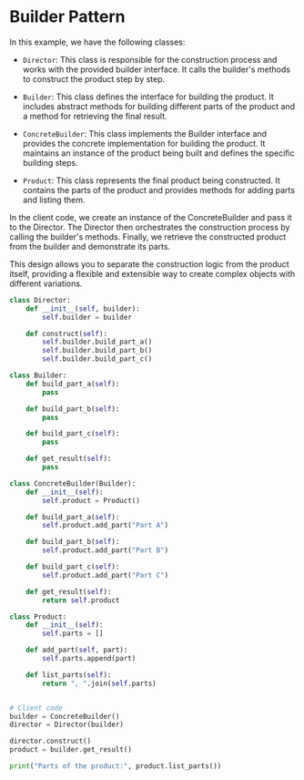 # Builder Pattern

In this example, we have the following classes:

- `Director`: This class is responsible for the construction process and works
  with the provided builder interface. It calls the builder's methods to
  construct the product step by step.

- `Builder`: This class defines the interface for building the product. It
  includes abstract methods for building different parts of the product and a
  method for retrieving the final result.

- `ConcreteBuilder`: This class implements the Builder interface and provides
  the concrete implementation for building the product. It maintains an
  instance of the product being built and defines the specific building steps.

- `Product`: This class represents the final product being constructed. It
  contains the parts of the product and provides methods for adding parts and
  listing them.

In the client code, we create an instance of the ConcreteBuilder and pass it to
the Director. The Director then orchestrates the construction process by
calling the builder's methods. Finally, we retrieve the constructed product
from the builder and demonstrate its parts.

This design allows you to separate the construction logic from the product
itself, providing a flexible and extensible way to create complex objects with
different variations.

```python
class Director:
    def __init__(self, builder):
        self.builder = builder

    def construct(self):
        self.builder.build_part_a()
        self.builder.build_part_b()
        self.builder.build_part_c()

class Builder:
    def build_part_a(self):
        pass

    def build_part_b(self):
        pass

    def build_part_c(self):
        pass

    def get_result(self):
        pass

class ConcreteBuilder(Builder):
    def __init__(self):
        self.product = Product()

    def build_part_a(self):
        self.product.add_part("Part A")

    def build_part_b(self):
        self.product.add_part("Part B")

    def build_part_c(self):
        self.product.add_part("Part C")

    def get_result(self):
        return self.product

class Product:
    def __init__(self):
        self.parts = []

    def add_part(self, part):
        self.parts.append(part)

    def list_parts(self):
        return ", ".join(self.parts)


# Client code
builder = ConcreteBuilder()
director = Director(builder)

director.construct()
product = builder.get_result()

print("Parts of the product:", product.list_parts())
```
